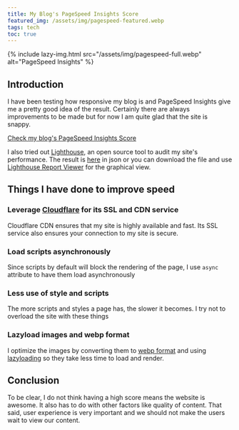 ```yaml
---
title: My Blog's PageSpeed Insights Score
featured_img: /assets/img/pagespeed-featured.webp
tags: tech
toc: true
---
```


{% include lazy-img.html src="/assets/img/pagespeed-full.webp" alt="PageSpeed Insights" %}

## Introduction

I have been testing how responsive my blog is and PageSpeed Insights give me a pretty good idea of the result. Certainly there are always improvements to be made but for now I am quite glad that the site is snappy.

<!--more-->
[Check my blog's PageSpeed Insights Score](https://developers.google.com/speed/pagespeed/insights/?url=https%3A%2F%2Fjasonthai.me%2F&tab=desktop)

I also tried out [Lighthouse](https://developers.google.com/web/tools/lighthouse), an open source tool to audit my site's performance. The result is [here](/assets/js/jasonthai.me-20190725T135457.json) in json or you can download the file and use [Lighthouse Report Viewer](https://googlechrome.github.io/lighthouse/viewer/) for the graphical view.

## Things I have done to improve speed

### Leverage [Cloudflare](https://cloudflare.com) for its SSL and CDN service
Cloudflare CDN ensures that my site is highly available and fast. Its SSL service also ensures your connection to my site is secure.

### Load scripts asynchronously
Since scripts by default will block the rendering of the page, I use `async` attribute to have them load asynchronously

### Less use of style and scripts
The more scripts and styles a page has, the slower it becomes. I try not to overload the site with these things

### Lazyload images and webp format
I optimize the images by converting them to [webp format](https://developers.google.com/speed/webp/) and using [lazyloading](https://github.com/aFarkas/lazysizes)  so they take less time to load and render.

## Conclusion
To be clear, I do not think having a high score means the website is awesome. It also has to do with other factors like quality of content. That said, user experience is very important and we should not make the users wait to view our content.